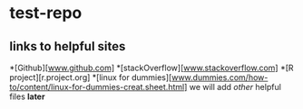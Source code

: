# test-repo
## links to helpful sites
*[Github][www.github.com]
*[stackOverflow][www.stackoverflow.com]
*[R project][r.project.org]
*[linux for dummies][www.dummies.com/how-to/content/linux-for-dummies-creat.sheet.html]
we will add *other* helpful files **later**

